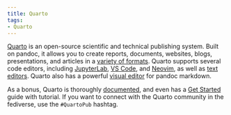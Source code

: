 ```yaml
---
title: Quarto
tags:
- Quarto
---
```


[Quarto] is an open-source scientific and technical publishing system.
Built on pandoc, it allows you to create reports, documents, websites,
blogs, presentations, and articles in a [variety of formats]. Quarto
supports several code editors, including [JupyterLab], [VS Code], and
[Neovim], as well as [text editors]. Quarto also has a powerful [visual
editor] for pandoc markdown.

As a bonus, Quarto is thoroughly [documented], and even has a [Get
Started] guide with tutorial. If you want to connect with the Quarto
community in the fediverse, use the `#QuartoPub` hashtag.

  [Quarto]: https://quarto.org/
  [variety of formats]: https://quarto.org/docs/output-formats/all-formats.html
  [JupyterLab]: https://quarto.org/docs/tools/jupyter-lab.html
  [VS Code]: https://quarto.org/docs/tools/vscode.html
  [Neovim]: https://quarto.org/docs/tools/neovim.html
  [text editors]: https://quarto.org/docs/tools/text-editors.html
  [visual editor]: https://quarto.org/docs/visual-editor/
  [documented]: https://quarto.org/docs/guide/
  [Get Started]: https://quarto.org/docs/get-started/
